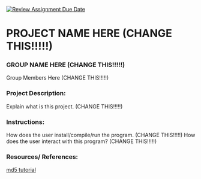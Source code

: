 [![Review Assignment Due Date](https://classroom.github.com/assets/deadline-readme-button-22041afd0340ce965d47ae6ef1cefeee28c7c493a6346c4f15d667ab976d596c.svg)](https://classroom.github.com/a/am3xLbu5)
# PROJECT NAME HERE (CHANGE THIS!!!!!)
 
### GROUP NAME HERE (CHANGE THIS!!!!!)

Group Members Here (CHANGE THIS!!!!!)
       
### Project Description:

Explain what is this project. (CHANGE THIS!!!!!)
  
### Instructions:

How does the user install/compile/run the program. (CHANGE THIS!!!!!)
How does the user interact with this program? (CHANGE THIS!!!!!)

### Resources/ References:

[md5 tutorial](https://www.comparitech.com/blog/information-security/md5-algorithm-with-examples/)
